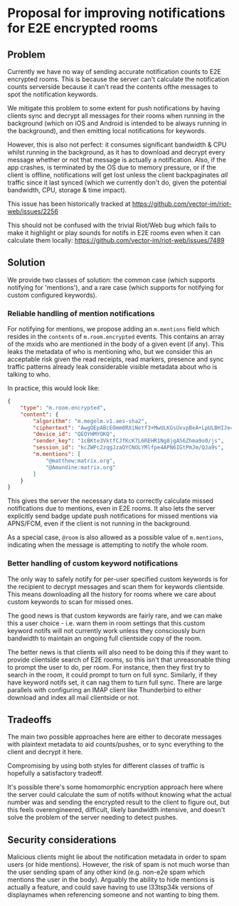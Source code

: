 # Proposal for improving notifications for E2E encrypted rooms

## Problem

Currently we have no way of sending accurate notification counts to E2E
encrypted rooms.  This is because the server can't calculate the notification
counts serverside because it can't read the contents ofthe messages to spot
the notification keywords.

We mitigate this problem to some extent for push notifications by having clients
sync and decrypt all messages for their rooms when running in the background
(which on iOS and Android is intended to be always running in the background),
and then emitting local notifications for keywords.

However, this is also not perfect: it consumes significant bandwidth & CPU
whilst running in the background, as it has to download and decrypt every
message whether or not that message is actually a notification.  Also, if the
app crashes, is terminated by the OS due to memory pressure, or if the client is
offline, notifications will get lost unless the client backpaginates *all*
traffic since it last synced (which we currently don't do, given the potential
bandwidth, CPU, storage & time impact).

This issue has been historically tracked at
https://github.com/vector-im/riot-web/issues/2256

This should not be confused with the trivial Riot/Web bug which fails to make
it highlight or play sounds for notifs in E2E rooms even when it can calculate
them locally: https://github.com/vector-im/riot-web/issues/7489

## Solution

We provide two classes of solution: the common case (which supports notifying
for 'mentions'), and a rare case (which supports for notifying for custom
configured keywords).

### Reliable handling of mention notifications

For notifying for mentions, we propose adding an `m.mentions` field
which resides in the `contents` of `m.room.encrypted` events.  This contains an
array of the mxids who are mentioned in the body of a given event (if any).
This leaks the metadata of who is mentioning who, but we consider this an
acceptable risk given the read receipts, read markers, presence and sync traffic
patterns already leak considerable visible metadata about who is talking to
who.

In practice, this would look like:

```json
{
    "type": "m.room.encrypted",
    "content": {
        "algorithm": "m.megolm.v1.aes-sha2",
        "ciphertext": "AwgOEpABcEOmm0RXiNetf3+MwULKGsUxvpBeA+LpULBHIJe4O/N....",
        "device_id": "QEOYHMYOKQ",
        "sender_key": "1cBKte3VktfCJfKcK7L6REHR1Ng8jgA56Zhma9o0/js",
        "session_id": "kcZWPc2zqgJzaOYCNOLYMlfpe4APN6IGtPmJm/QJa9s",
        "m.mentions": [
            "@matthew:matrix.org",
            "@Amandine:matrix.org"
        ]
    }
}
```

This gives the server the necessary data to correctly calculate missed notifications
due to mentions, even in E2E rooms.  It also lets the server explicitly send badge
update push notifications for missed mentions via APNS/FCM, even if the client
is not running in the background.

As a special case, `@room` is also allowed as a possible value of `m.mentions`,
indicating when the message is attempting to notify the whole room.

### Better handling of custom keyword notifications

The only way to safely notify for per-user specified custom keywords is for the
recipient to decrypt messages and scan them for keywords clientside.  This means
downloading all the history for rooms where we care about custom keywords to
scan for missed ones.

The good news is that custom keywords are fairly rare, and we can make this a
user choice - i.e. warn them in room settings that this custom keyword notifs
will not currently work unless they consciously burn bandwidth to maintain an
ongoing full clientside copy of the room.

The better news is that clients will also need to be doing this if they want to
provide clientside search of E2E rooms, so this isn't that unreasonable thing to
prompt the user to do, per room.  For instance, then they first try to search in
the room, it could prompt to turn on full sync.  Similarly, if they have keyword
notifs set, it can nag them to turn full sync.  There are large parallels with
configuring an IMAP client like Thunderbird to either download and index all
mail clientside or not.

## Tradeoffs

The main two possible approaches here are either to decorate messages with
plaintext metadata to aid counts/pushes, or to sync everything to the client
and decrypt it here.

Compromising by using both styles for different classes of traffic is hopefully
a satisfactory tradeoff.

It's possible there's some homomorphic encryption approach here where the server
could calculate the sum of notifs without knowing what the actual number was and
sending the encrypted result to the client to figure out, but this feels
overengineered, difficult, likely bandwidth intensive, and doesn't solve the
problem of the server needing to detect pushes.

## Security considerations

Malicious clients might lie about the notification metadata in order to spam
users (or hide mentions).  However, the risk of spam is not much worse than
the user sending spam of any other kind (e.g. non-e2e spam which mentions the
user in the body).  Arguably the ability to hide mentions is actually a feature,
and could save having to use l33tsp34k versions of displaynames when referencing
someone and not wanting to bing them.

